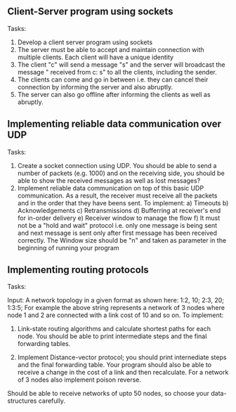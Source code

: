 ## Client-Server program using sockets
Tasks:
1. Develop a client server program using sockets
2. The server must be able to accept and maintain connection with multiple clients. Each client will have a unique identity
3. The client "c" will send a message "s" and the server will broadcast the message " received from c: s" to all the clients, including the sender.
4. The clients can come and go in between i.e. they can cancel their connection by informing the server and also abruptly.
5. The server can also go offline after informing the clients as well as abruptly.


## Implementing reliable data communication over UDP
Tasks:

1. Create a socket connection using UDP. You should be able to send a number of packets (e.g. 1000) and on the receiving side, you should be able to show the received messages as well as lost messages?
2. Implement reliable data communication on top of this basic UDP communication. As a result, the receiver must receive all the packets and in the order that they have beens sent. To implement:
a) Timeouts
b) Acknowledgements 
c) Retransmissions 
d) Bufferring at receiver's end for in-order delivery
e) Receiver window to manage the flow 
f) It must not be a "hold and wait" protocol i.e. only one message is being sent and next message is sent only after first message has been received correctly. The Window size should be "n" and taken as parameter in the beginning of running your program 


## Implementing routing protocols
Tasks:

Input: A network topology in a given format as shown here: 1:2, 10; 2:3, 20; 1:3:5;
For example the above string represents a network of 3 nodes where node 1 and 2 are connected with a link cost of 10 and so on.
To implement:
1. Link-state routing algorithms and calculate shortest paths for each node. You should be able to print intermediate steps and the final forwarding tables. 

2. Implement Distance-vector protocol; you should print internediate steps and the final forwarding table. Your program should also be able to receive a change in the cost of a link and then recalculate. For a network of 3 nodes also implement poison reverse. 

Should be able to receive networks of upto 50 nodes, so choose your data-structures carefully.
